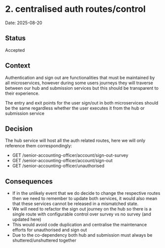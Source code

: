 # 2. centralised auth routes/control

Date: 2025-08-20

## Status

Accepted

## Context

Authentication and sign out are functionalities that must be maintained by all microservices, however during some users journeys they will traverse between our hub and submission services but this should be transparent to their experience.

The entry and exit points for the user sign/out in both microservices should be the same regardless whether the user executes it from the hub or submission service

## Decision

The hub service will host all the auth related routes, here we will only reference them correspondingly:
                        
   - GET        /senior-accounting-officer/account/sign-out-survey                     
   - GET        /senior-accounting-officer/account/sign-out                            
   - GET        /senior-accounting-officer/unauthorised                                

## Consequences

- If in the unlikely event that we do decide to change the respective routes then we need to remember to update both services, it would also mean that these services cannot be released in a mismatched state.
- We will need to refactor the sign out journey on the hub so there is a single route with configurable control over survey vs no survey (and updated here)
- This would avoid code duplication and centralise the maintenance efforts for unauthorised and sign out
- Due to the co-dependency both hub and submission must always be shuttered/unshuttered together

